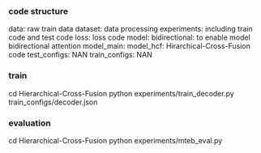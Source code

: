### code structure

data: raw train data
dataset: data processing
experiments: including train code and test code
loss: loss code
model: 
    bidirectional: to enable model bidirectional attention
    model_main: 
    model_hcf: Hirarchical-Cross-Fusion code
test_configs: NAN
train_configs: NAN



### train

cd Hierarchical-Cross-Fusion
python experiments/train_decoder.py train_configs/decoder.json

### evaluation

cd Hierarchical-Cross-Fusion
python experiments/mteb_eval.py